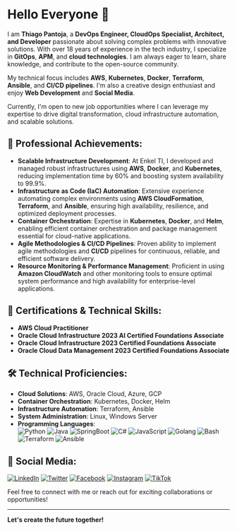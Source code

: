 # Hello Everyone 👋

I am **Thiago Pantoja**, a **DevOps Engineer, CloudOps Specialist, Architect, and Developer** passionate about solving complex problems with innovative solutions. With over 18 years of experience in the tech industry, I specialize in **GitOps**, **APM**, and **cloud technologies**. I am always eager to learn, share knowledge, and contribute to the open-source community.

My technical focus includes **AWS**, **Kubernetes**, **Docker**, **Terraform**, **Ansible**, and **CI/CD pipelines**. I'm also a creative design enthusiast and enjoy **Web Development** and **Social Media**.

Currently, I'm open to new job opportunities where I can leverage my expertise to drive digital transformation, cloud infrastructure automation, and scalable solutions.

## 🌟 Professional Achievements:
- **Scalable Infrastructure Development**: At Enkel TI, I developed and managed robust infrastructures using **AWS**, **Docker**, and **Kubernetes**, reducing implementation time by 60% and boosting system availability to 99.9%.
- **Infrastructure as Code (IaC) Automation**: Extensive experience automating complex environments using **AWS CloudFormation**, **Terraform**, and **Ansible**, ensuring high availability, resilience, and optimized deployment processes.
- **Container Orchestration**: Expertise in **Kubernetes**, **Docker**, and **Helm**, enabling efficient container orchestration and package management essential for cloud-native applications.
- **Agile Methodologies & CI/CD Pipelines**: Proven ability to implement agile methodologies and **CI/CD** pipelines for continuous, reliable, and efficient software delivery.
- **Resource Monitoring & Performance Management**: Proficient in using **Amazon CloudWatch** and other monitoring tools to ensure optimal system performance and high availability for enterprise-level applications.

## 💼 Certifications & Technical Skills:
- **AWS Cloud Practitioner**
- **Oracle Cloud Infrastructure 2023 AI Certified Foundations Associate**
- **Oracle Cloud Infrastructure 2023 Certified Foundations Associate**
- **Oracle Cloud Data Management 2023 Certified Foundations Associate**

## 🛠️ Technical Proficiencies:
- **Cloud Solutions**: AWS, Oracle Cloud, Azure, GCP
- **Container Orchestration**: Kubernetes, Docker, Helm
- **Infrastructure Automation**: Terraform, Ansible
- **System Administration**: Linux, Windows Server
- **Programming Languages**:  
  ![Python](https://img.shields.io/badge/Python-3776AB?style=for-the-badge&logo=python&logoColor=white)
  ![Java](https://img.shields.io/badge/Java-ED8B00?style=for-the-badge&logo=java&logoColor=white)
  ![SpringBoot](https://img.shields.io/badge/Spring_Boot-6DB33F?style=for-the-badge&logo=spring-boot&logoColor=white)
  ![C#](https://img.shields.io/badge/C%23-239120?style=for-the-badge&logo=c-sharp&logoColor=white)
  ![JavaScript](https://img.shields.io/badge/JavaScript-F7DF1E?style=for-the-badge&logo=javascript&logoColor=black)
  ![Golang](https://img.shields.io/badge/Go-00ADD8?style=for-the-badge&logo=go&logoColor=white)
  ![Bash](https://img.shields.io/badge/Shell_Script-121011?style=for-the-badge&logo=gnu-bash&logoColor=white)
  ![Terraform](https://img.shields.io/badge/Terraform-7B42BC?style=for-the-badge&logo=terraform&logoColor=white)
  ![Ansible](https://img.shields.io/badge/Ansible-EE0000?style=for-the-badge&logo=ansible&logoColor=white)

## 📱 Social Media:
[![LinkedIn](https://img.shields.io/badge/LinkedIn-0A66C2?style=for-the-badge&logo=linkedin&logoColor=white)](https://linkedin.com/in/thiagorpapntoja)
[![Twitter](https://img.shields.io/badge/Twitter-1DA1F2?style=for-the-badge&logo=twitter&logoColor=white)](https://twitter.com/othiagorpantoja)
[![Facebook](https://img.shields.io/badge/Facebook-1877F2?style=for-the-badge&logo=facebook&logoColor=white)](https://facebook.com/thiagorpantoja)
[![Instagram](https://img.shields.io/badge/Instagram-E4405F?style=for-the-badge&logo=instagram&logoColor=white)](https://instagram.com/euthiagorpantoja)
[![TikTok](https://img.shields.io/badge/TikTok-000000?style=for-the-badge&logo=tiktok&logoColor=white)](https://tiktok.com/@euthiagorpantoja)

Feel free to connect with me or reach out for exciting collaborations or opportunities!

---

**Let's create the future together!**
